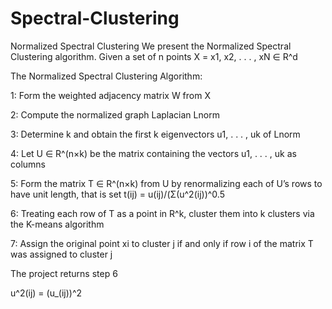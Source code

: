 # Spectral-Clustering
Normalized Spectral Clustering We present the Normalized Spectral Clustering algorithm. Given a set of n points X = x1, x2, . . . , xN ∈ R^d

The Normalized Spectral Clustering Algorithm:

1: Form the weighted adjacency matrix W from X

2: Compute the normalized graph Laplacian Lnorm

3: Determine k and obtain the first k eigenvectors u1, . . . , uk of Lnorm

4: Let U ∈ R^(n×k) be the matrix containing the vectors u1, . . . , uk as columns

5: Form the matrix T ∈ R^(n×k) from U by renormalizing each of U’s rows to have unit length, that is
set t(ij) = u(ij)/(Σ(u^2(ij))^0.5

6: Treating each row of T as a point in R^k, cluster them into k clusters via the K-means algorithm

7: Assign the original point xi to cluster j if and only if row i of the matrix T was assigned to cluster j

The project returns step 6

u^2(ij) = (u_(ij))^2

